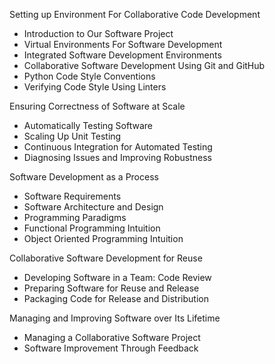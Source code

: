 Setting up Environment For Collaborative Code Development
* Introduction to Our Software Project
* Virtual Environments For Software Development
* Integrated Software Development Environments
* Collaborative Software Development Using Git and GitHub
* Python Code Style Conventions
* Verifying Code Style Using Linters

Ensuring Correctness of Software at Scale
* Automatically Testing Software
* Scaling Up Unit Testing
* Continuous Integration for Automated Testing
* Diagnosing Issues and Improving Robustness

Software Development as a Process
* Software Requirements
* Software Architecture and Design
* Programming Paradigms
* Functional Programming Intuition
* Object Oriented Programming Intuition

Collaborative Software Development for Reuse
* Developing Software in a Team: Code Review
* Preparing Software for Reuse and Release
* Packaging Code for Release and Distribution

Managing and Improving Software over Its Lifetime
* Managing a Collaborative Software Project
* Software Improvement Through Feedback
